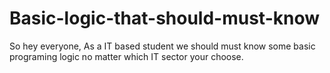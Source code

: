 # Basic-logic-that-should-must-know
So hey everyone, As a IT based student we should must know some basic programing logic no matter which IT sector your choose.  
